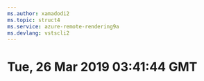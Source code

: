 ```yaml
---
ms.author: xamadodi2
ms.topic: struct4
ms.service: azure-remote-rendering9a
ms.devlang: vstscli2
---
```

# Tue, 26 Mar 2019 03:41:44 GMT

